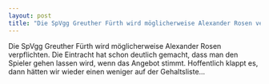 ```yaml
---
layout: post
title: "Die SpVgg Greuther Fürth wird möglicherweise Alexander Rosen verpflichten."
---
```


Die SpVgg Greuther Fürth wird möglicherweise Alexander Rosen verpflichten. Die Eintracht hat schon deutlich gemacht, dass man den Spieler gehen lassen wird, wenn das Angebot stimmt. Hoffentlich klappt es, dann hätten wir wieder einen weniger auf der Gehaltsliste...
